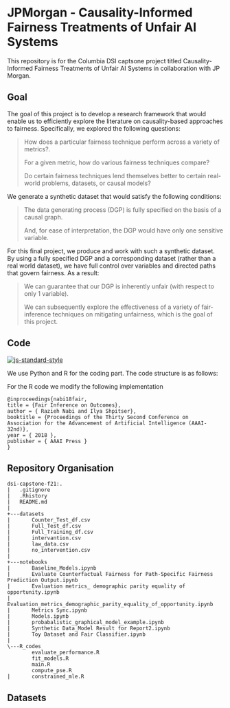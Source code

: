 # JPMorgan - Causality-Informed Fairness Treatments of Unfair AI Systems 

This repository is for the Columbia DSI captsone project titled Causality-Informed Fairness Treatments of Unfair AI Systems in collaboration with JP Morgan.

## Goal

The goal of this project is to develop a research framework that would enable us to efficiently explore the literature on causality-based approaches to fairness. Specifically, we explored the following questions:

>How does a particular fairness technique perform across a variety of metrics?.
>
>For a given metric, how do various fairness techniques compare?
>
>Do certain fairness techniques lend themselves better to certain real-world problems, datasets, or causal models?

We  generate a synthetic dataset that would satisfy the following conditions:
>The data generating process (DGP) is fully specified on the basis of a causal graph.
> 
>And, for ease of interpretation, the DGP would have only one sensitive variable.

For this final project, we produce and work with such a synthetic dataset. By using a fully specified DGP and a corresponding dataset (rather than a real world dataset), we have full control over variables and directed paths that govern fairness. As a result: 


>We can guarantee that our DGP is inherently unfair (with respect to only 1 variable).
>
>We can subsequently explore the effectiveness of a variety of fair-inference techniques on mitigating unfairness, which is the goal of this project. 


## Code 
[![js-standard-style](https://img.shields.io/badge/code%20style-standard-brightgreen.svg?style=flat)](https://github.com/feross/standard)


We use Python and R for the coding part. The code structure is as follows:

For the R code we modify the following implementation
```
@inproceedings{nabi18fair,
title = {Fair Inference on Outcomes},
author = { Razieh Nabi and Ilya Shpitser},
booktitle = {Proceedings of the Thirty Second Conference on Association for the Advancement of Artificial Intelligence (AAAI-32nd)},
year = { 2018 }, 
publisher = { AAAI Press }
}
```

## Repository Organisation

```
dsi-capstone-f21:.
|   .gitignore
|   .Rhistory
|   README.md
|
+---datasets
|       Counter_Test_df.csv
|       Full_Test_df.csv
|       Full_Training_df.csv
|       intervantion.csv
|       law_data.csv
|       no_intervention.csv
|
+---notebooks
|       Baseline_Models.ipynb
|       Evaluate Counterfactual Fairness for Path-Specific Fairness Prediction Output.ipynb
|       Evaluation metrics_ demographic parity equality of opportunity.ipynb
|       Evaluation_metrics_demographic_parity_equality_of_opportunity.ipynb
|       Metrics Sync.ipynb
|       Models.ipynb
|       probabalistic_graphical_model_example.ipynb
|       Synthetic Data_Model Result for Report2.ipynb
|       Toy Dataset and Fair Classifier.ipynb
|
\---R_codes
        evaluate_performance.R
        fit_models.R
        main.R
        compute_pse.R
|       constrained_mle.R
```

## Datasets

